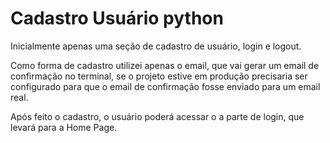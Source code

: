 # Cadastro Usuário python
Inicialmente apenas uma seção de cadastro de usuário, login e logout.

Como forma de cadastro utilizei apenas o email, que vai gerar um email de confirmação no terminal, se o projeto estive em produção precisaria ser configurado para que o email de confirmação fosse enviado para um email real.

Após feito o cadastro, o usuário poderá acessar o a parte de login, que levará para a Home Page.
